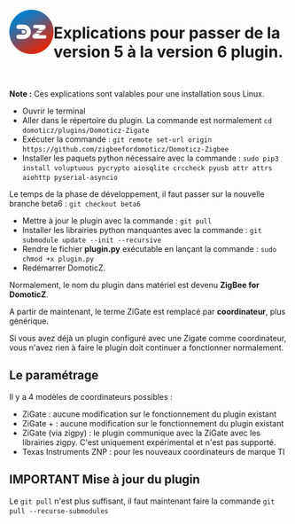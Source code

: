 <a href="Home.md"><img align="left" width="80" height="80" src="../Images/logo_Z4D.png" alt="Logo"></a>

# Explications pour passer de la version 5 à la version 6 plugin.

</br>

__Note :__ Ces explications sont valables pour une installation sous Linux.



* Ouvrir le terminal
* Aller dans le répertoire du plugin. La commande est normalement <code>cd domoticz/plugins/Domoticz-Zigate</code>
* Exécuter la commande : `git remote set-url origin https://github.com/zigbeefordomoticz/Domoticz-Zigbee`
* Installer les paquets python nécessaire avec la commande : `sudo pip3 install voluptuous pycrypto aiosqlite crccheck pyusb attr attrs aiohttp pyserial-asyncio`

Le temps de la phase de développement, il faut passer sur la nouvelle branche beta6 : `git checkout beta6`

* Mettre à jour le plugin avec la commande : `git pull`
* Installer les librairies python manquantes avec la commande : `git submodule update --init --recursive`
* Rendre le fichier __plugin.py__ exécutable en lançant la commande : `sudo chmod +x plugin.py`
* Redémarrer DomoticZ.

Normalement, le nom du plugin dans matériel est devenu __ZigBee for DomoticZ__.

A partir de maintenant, le terme ZiGate est remplacé par __coordinateur__, plus générique.

Si vous avez déjà un plugin configuré avec une Zigate comme coordinateur, vous n'avez rien à faire le plugin doit continuer a fonctionner normalement.

## Le paramétrage

Il y a 4 modèles de coordinateurs possibles :

* ZiGate : aucune modification sur le fonctionnement du plugin existant
* ZiGate + : aucune modification sur le fonctionnement du plugin existant
* ZiGate (via zigpy) : le plugin communique avec la ZiGate avec les librairies zigpy. C'est uniquement expérimental et n'est pas supporté.
* Texas Instruments ZNP : pour les nouveaux coordinateurs de marque TI



## IMPORTANT Mise à jour du plugin 

Le `git pull` n'est plus suffisant, il faut maintenant faire la commande `git pull --recurse-submodules`

